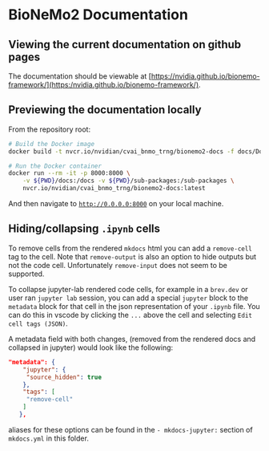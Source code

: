 # BioNeMo2 Documentation

## Viewing the current documentation on github pages

The documentation should be viewable at [https://nvidia.github.io/bionemo-framework/](https:/nvidia.github.io/bionemo-framework/).

## Previewing the documentation locally

From the repository root:

```bash
# Build the Docker image
docker build -t nvcr.io/nvidian/cvai_bnmo_trng/bionemo2-docs -f docs/Dockerfile .

# Run the Docker container
docker run --rm -it -p 8000:8000 \
    -v ${PWD}/docs:/docs -v ${PWD}/sub-packages:/sub-packages \
    nvcr.io/nvidian/cvai_bnmo_trng/bionemo2-docs:latest
```

And then navigate to [`http://0.0.0.0:8000`](http://0.0.0.0:8000) on your local
machine.

## Hiding/collapsing `.ipynb` cells
To remove cells from the rendered `mkdocs` html you can add a `remove-cell` tag to the cell. Note that `remove-output` is also an option to hide outputs but not the code cell. Unfortunately
`remove-input` does not seem to be supported.

To collapse jupyter-lab rendered code cells, for example in a `brev.dev` or user ran `jupyter lab` session, you can add a special `jupyter` block to the `metadata` block for that cell in the
json representation of your `.ipynb` file. You can do this in vscode by clicking the `...` above the cell and selecting `Edit cell tags (JSON)`.

A metadata field with both changes, (removed from the rendered docs and collapsed in jupyter) would look like the following:

```json
"metadata": {
    "jupyter": {
     "source_hidden": true
    },
    "tags": [
     "remove-cell"
    ]
   },
```

aliases for these options can be found in the `- mkdocs-jupyter:` section of `mkdocs.yml` in this folder.
